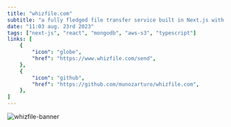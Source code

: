 ```yaml
---
title: "whizfile.com"
subtitle: "a fully fledged file transfer service built in Next.js with AWS S3 and MongoDB in the back-end."
date: "11:03 aug. 23rd 2023"
tags: ["next-js", "react", "mongodb", "aws-s3", "typescript"]
links: [
    {
        "icon": "globe",
        "href": "https://www.whizfile.com/send",
    },
    {
        "icon": "github",
        "href": "https://github.com/munozarturo/whizfile.com",
    },
]
---
```


![whizfile-banner](/content/images/whizfile-banner.png)
